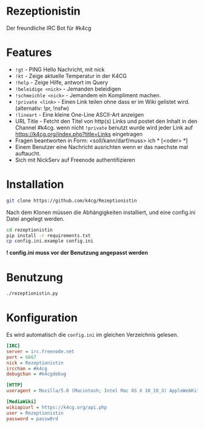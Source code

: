 # Rezeptionistin
Der freundliche IRC Bot für #k4cg

# Features

* `!gt` - PING Hello Nachricht, mit nick
* `!kt` - Zeige aktuelle Temperatur in der K4CG
* `!help` - Zeige Hilfe, antwort im Query
* `!beleidige <nick>` - Jemanden beleidigen
* `!schmeichle <nick>` - Jemandem ein Kompliment machen.
* `!private <link>` - Einen Link teilen ohne dass er im Wiki gelistet wird. (alternativ: !pr, !nsfw)
* `!lineart` - Eine kleine One-Line ASCII-Art anzeigen
* URL Title - Fetcht den Titel von http(s) Links und postet den Inhalt in den Channel #k4cg.
  wenn nicht `!private` benutzt wurde wird jeder Link auf https://k4cg.org/index.php?title=Links eingetragen
* Fragen beantworten in Form: &lt;soll/kann/darf/muss&gt; ich * [&lt;oder&gt; *]
* Einem Benutzer eine Nachricht ausrichten wenn er das naechste mal auftaucht.
* Sich mit NickServ auf Freenode authentifizieren

# Installation

``` bash
git clone https://github.com/k4cg/Rezeptionistin
```

Nach dem Klonen müssen die Abhängigkeiten installiert, und eine config.ini Datei angelegt werden.

``` bash
cd rezeptionistin
pip install -r requirements.txt
cp config.ini.example config.ini
```

**! config.ini muss vor der Benutzung angepasst werden**

# Benutzung

``` bash
./rezeptionistin.py
```

# Konfiguration

Es wird automatisch die `config.ini` im gleichen Verzeichnis gelesen.

``` ini
[IRC]
server = irc.freenode.net
port = 6667
nick = Rezeptionistin
ircchan = #k4cg
debugchan = #k4cgdebug

[HTTP]
useragent = Mozilla/5.0 (Macintosh; Intel Mac OS X 10_10_3) AppleWebKit/600.6.3 (KHTML, like Gecko) Version/8.0.6 Safari/600.6.3

[MediaWiki]
wikiapiurl = https://k4cg.org/api.php
user = Rezeptionistin
password = passw0rd
```
